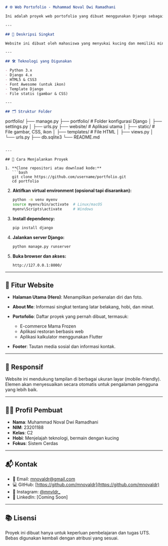 
```markdown
# 🌐 Web Portofolio - Muhammad Noval Dwi Ramadhani

Ini adalah proyek web portofolio yang dibuat menggunakan Django sebagai tugas Ujian Tengah Semester (UTS) pada mata kuliah Server Side Programming. Website ini menampilkan informasi pribadi, karya-karya portofolio, serta tautan media sosial.

---

## 📌 Deskripsi Singkat

Website ini dibuat oleh mahasiswa yang menyukai kucing dan memiliki minat besar di dunia teknologi, terutama dalam pengembangan web. Proyek ini bertujuan untuk menampilkan informasi tentang diri pembuat dan beberapa proyek yang pernah dikerjakan selama belajar.

---

## 🛠️ Teknologi yang Digunakan

- Python 3.x
- Django 4.x
- HTML5 & CSS3
- Font Awesome (untuk ikon)
- Template Django
- File statis (gambar & CSS)

---

## 🗂️ Struktur Folder

```

portfolio/
├── manage.py
├── portfolio/         # Folder konfigurasi Django
│   ├── settings.py
│   ├── urls.py
├── website/           # Aplikasi utama
│   ├── static/        # File gambar, CSS, ikon
│   ├── templates/     # File HTML
│   ├── views.py
│   └── urls.py
├── db.sqlite3
└── README.md

````

---

## 🚀 Cara Menjalankan Proyek

1. **Clone repositori atau download kode:**
   ```bash
   git clone https://github.com/username/portfolio.git
   cd portfolio
````

2. **Aktifkan virtual environment (opsional tapi disarankan):**

   ```bash
   python -m venv myenv
   source myenv/bin/activate  # Linux/macOS
   myenv\Scripts\activate     # Windows
   ```

3. **Install dependency:**

   ```bash
   pip install django
   ```

4. **Jalankan server Django:**

   ```bash
   python manage.py runserver
   ```

5. **Buka browser dan akses:**

   ```
   http://127.0.0.1:8000/
   ```

---

## 📄 Fitur Website

* **Halaman Utama (Hero)**: Menampilkan perkenalan diri dan foto.
* **About Me**: Informasi singkat tentang latar belakang, hobi, dan minat.
* **Portofolio**: Daftar proyek yang pernah dibuat, termasuk:

  * E-commerce Mama Frozen
  * Aplikasi restoran berbasis web
  * Aplikasi kalkulator menggunakan Flutter
* **Footer**: Tautan media sosial dan informasi kontak.

---

## 📱 Responsif

Website ini mendukung tampilan di berbagai ukuran layar (mobile-friendly). Elemen akan menyesuaikan secara otomatis untuk pengalaman pengguna yang lebih baik.

---

## 👨‍🎓 Profil Pembuat

* **Nama**: Muhammad Noval Dwi Ramadhani
* **NIM**: 23201188
* **Kelas**: C2
* **Hobi**: Menjelajah teknologi, bermain dengan kucing
* **Fokus**: Sistem Cerdas

---

## 📬 Kontak

* 📧 Email: [mnovaldr@gmail.com](mailto:mnovaldr@gmail.com)
* 💻 GitHub: [https://github.com/mnovaldr](https://github.com/mnovaldr)
* 📸 Instagram: [@mnvldr\_](https://instagram.com/mnvldr_)
* 💼 LinkedIn: \[Coming Soon]

---

## 📚 Lisensi

Proyek ini dibuat hanya untuk keperluan pembelajaran dan tugas UTS. Bebas digunakan kembali dengan atribusi yang sesuai.

